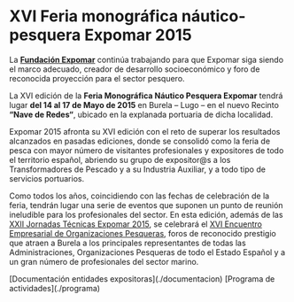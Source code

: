 # XVI Feria monográfica náutico-pesquera Expomar 2015

La **[Fundación Expomar]** continúa trabajando para que Expomar siga
siendo el marco adecuado, creador de desarrollo socioeconómico y foro de
reconocida proyección para el sector pesquero.

La XVI edición de la **Feria Monográfica Náutico Pesquera Expomar** tendrá
lugar **del 14 al 17 de Mayo de 2015** en Burela – Lugo – en el nuevo
Recinto **“Nave de Redes“**, ubicado en la explanada portuaria de dicha
localidad.

Expomar 2015 afronta su XVI edición con el reto de superar los resultados
alcanzados en pasadas ediciones, donde se consolidó como la feria de pesca
con mayor número de visitantes profesionales y expositores de todo el
territorio español, abriendo su grupo de expositor@s a los Transformadores
de Pescado y a su Industria Auxiliar, y a todo tipo de servicios portuarios.

Como todos los años, coincidiendo con las fechas de celebración de la feria,
tendrán lugar una serie de eventos que suponen un punto de reunión
ineludible para los profesionales del sector. En esta edición, además de las
[XXII Jornadas Técnicas Expomar 2015], se celebrará el
[XVI Encuentro Empresarial de Organizaciones Pesqueras], foros de reconocido
prestigio que atraen a Burela a los principales representantes de todas las
Administraciones, Organizaciones Pesqueras de todo el Estado Español y a un
gran número de profesionales del sector marino.

[Fundación Expomar]: /a-fundacion
[XXII Jornadas Técnicas Expomar 2015]: /xornadas-tecnicas/2015
[XVI Encuentro Empresarial de Organizaciones Pesqueras]: /encontro-empresarial/2015


<nav class="buttons">
    [Documentación entidades expositoras](./documentacion)
    [Programa de actividades](./programa)
</nav>
